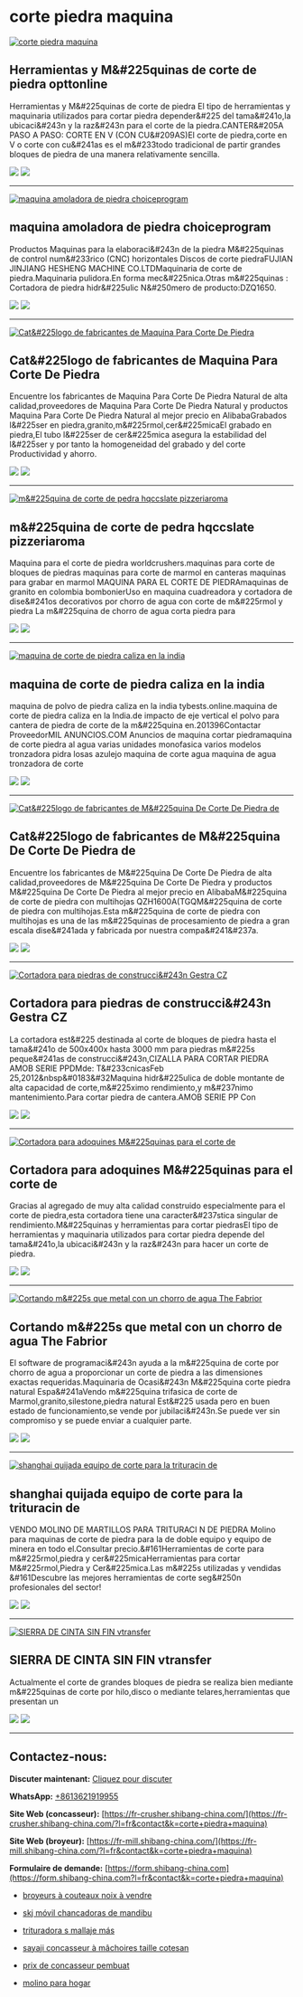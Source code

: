 # corte piedra maquina

<a href="https://swt.shibang-china.com/?l=fr&img&k=corte+piedra+maquina" target="_blank">![corte piedra maquina](http://static.shibang-china.com/all-800x300/721.jpg)</a>

## Herramientas y M&#225quinas de corte de piedra opttonline
Herramientas y M&#225quinas de corte de piedra El tipo de herramientas y maquinaria utilizados para cortar piedra depender&#225 del tama&#241o,la ubicaci&#243n y la raz&#243n para el corte de la piedra.CANTER&#205A PASO A PASO: CORTE EN V (CON CU&#209AS)El corte de piedra,corte en V o corte con cu&#241as es el m&#233todo tradicional de partir grandes bloques de piedra de una manera relativamente sencilla.


<a href="https://whatsapp.shibangsoft.com/WhatsApp.php" target="_blank" title="WhatsApp">![](http://static.shibang-china.com/icon/whatsapp.png)</a> <a href="https://swt.shibang-china.com/?l=fr&icon&k=corte+piedra+maquina" target="_blank">![](http://static.shibang-china.com/icon/chat-fr.png)</a>

---

<a href="https://swt.shibang-china.com/?l=fr&img&k=corte+piedra+maquina" target="_blank">![maquina amoladora de piedra choiceprogram](http://static.shibang-china.com/all-800x300/82.jpg)</a>

## maquina amoladora de piedra choiceprogram
Productos Maquinas para la elaboraci&#243n de la piedra M&#225quinas de control num&#233rico (CNC) horizontales Discos de corte piedraFUJIAN JINJIANG HESHENG MACHINE CO.LTDMaquinaria de corte de piedra.Maquinaria pulidora.En forma mec&#225nica.Otras m&#225quinas : Cortadora de piedra hidr&#225ulic N&#250mero de producto:DZQ1650.


<a href="https://whatsapp.shibangsoft.com/WhatsApp.php" target="_blank" title="WhatsApp">![](http://static.shibang-china.com/icon/whatsapp.png)</a> <a href="https://swt.shibang-china.com/?l=fr&icon&k=corte+piedra+maquina" target="_blank">![](http://static.shibang-china.com/icon/chat-fr.png)</a>

---

<a href="https://swt.shibang-china.com/?l=fr&img&k=corte+piedra+maquina" target="_blank">![Cat&#225logo de fabricantes de Maquina Para Corte De Piedra](http://static.shibang-china.com/all-800x300/1130.jpg)</a>

## Cat&#225logo de fabricantes de Maquina Para Corte De Piedra
Encuentre los fabricantes de Maquina Para Corte De Piedra Natural de alta calidad,proveedores de Maquina Para Corte De Piedra Natural y productos Maquina Para Corte De Piedra Natural al mejor precio en AlibabaGrabados l&#225ser en piedra,granito,m&#225rmol,cer&#225micaEl grabado en piedra,El tubo l&#225ser de cer&#225mica asegura la estabilidad del l&#225ser y por tanto la homogeneidad del grabado y del corte Productividad y ahorro.


<a href="https://whatsapp.shibangsoft.com/WhatsApp.php" target="_blank" title="WhatsApp">![](http://static.shibang-china.com/icon/whatsapp.png)</a> <a href="https://swt.shibang-china.com/?l=fr&icon&k=corte+piedra+maquina" target="_blank">![](http://static.shibang-china.com/icon/chat-fr.png)</a>

---

<a href="https://swt.shibang-china.com/?l=fr&img&k=corte+piedra+maquina" target="_blank">![m&#225quina de corte de pedra hqccslate pizzeriaroma](http://static.shibang-china.com/all-800x300/621.jpg)</a>

## m&#225quina de corte de pedra hqccslate pizzeriaroma
Maquina para el corte de piedra worldcrushers.maquinas para corte de bloques de piedras maquinas para corte de marmol en canteras maquinas para grabar en marmol MAQUINA PARA EL CORTE DE PIEDRAmaquinas de granito en colombia bombonierUso en maquina cuadreadora y cortadora de dise&#241os decorativos por chorro de agua con corte de m&#225rmol y piedra La m&#225quina de chorro de agua corta piedra para


<a href="https://whatsapp.shibangsoft.com/WhatsApp.php" target="_blank" title="WhatsApp">![](http://static.shibang-china.com/icon/whatsapp.png)</a> <a href="https://swt.shibang-china.com/?l=fr&icon&k=corte+piedra+maquina" target="_blank">![](http://static.shibang-china.com/icon/chat-fr.png)</a>

---

<a href="https://swt.shibang-china.com/?l=fr&img&k=corte+piedra+maquina" target="_blank">![maquina de corte de piedra caliza en la india](http://static.shibang-china.com/all-800x300/752.jpg)</a>

## maquina de corte de piedra caliza en la india
maquina de polvo de piedra caliza en la india tybests.online.maquina de corte de piedra caliza en la India.de impacto de eje vertical el polvo para cantera de piedra de corte de la m&#225quina en.201396Contactar ProveedorMIL ANUNCIOS.COM Anuncios de maquina cortar piedramaquina de corte piedra al agua varias unidades monofasica varios modelos tronzadora pidra losas azulejo maquina de corte agua maquina de agua tronzadora de corte


<a href="https://whatsapp.shibangsoft.com/WhatsApp.php" target="_blank" title="WhatsApp">![](http://static.shibang-china.com/icon/whatsapp.png)</a> <a href="https://swt.shibang-china.com/?l=fr&icon&k=corte+piedra+maquina" target="_blank">![](http://static.shibang-china.com/icon/chat-fr.png)</a>

---

<a href="https://swt.shibang-china.com/?l=fr&img&k=corte+piedra+maquina" target="_blank">![Cat&#225logo de fabricantes de M&#225quina De Corte De Piedra de](http://static.shibang-china.com/all-800x300/1068.jpg)</a>

## Cat&#225logo de fabricantes de M&#225quina De Corte De Piedra de
Encuentre los fabricantes de M&#225quina De Corte De Piedra de alta calidad,proveedores de M&#225quina De Corte De Piedra y productos M&#225quina De Corte De Piedra al mejor precio en AlibabaM&#225quina de corte de piedra con multihojas QZH1600A(TGQM&#225quina de corte de piedra con multihojas.Esta m&#225quina de corte de piedra con multihojas es una de las m&#225quinas de procesamiento de piedra a gran escala dise&#241ada y fabricada por nuestra compa&#241&#237a.


<a href="https://whatsapp.shibangsoft.com/WhatsApp.php" target="_blank" title="WhatsApp">![](http://static.shibang-china.com/icon/whatsapp.png)</a> <a href="https://swt.shibang-china.com/?l=fr&icon&k=corte+piedra+maquina" target="_blank">![](http://static.shibang-china.com/icon/chat-fr.png)</a>

---

<a href="https://swt.shibang-china.com/?l=fr&img&k=corte+piedra+maquina" target="_blank">![Cortadora para piedras de construcci&#243n Gestra CZ](http://static.shibang-china.com/all-800x300/781.jpg)</a>

## Cortadora para piedras de construcci&#243n Gestra CZ
La cortadora est&#225 destinada al corte de bloques de piedra hasta el tama&#241o de 500x400x hasta 3000 mm para piedras m&#225s peque&#241as de construcci&#243n,CIZALLA PARA CORTAR PIEDRA AMOB SERIE PPDMde: T&#233cnicasFeb 25,2012&nbsp&#0183&#32Maquina hidr&#225ulica de doble montante de alta capacidad de corte,m&#225ximo rendimiento,y m&#237nimo mantenimiento.Para cortar piedra de cantera.AMOB SERIE PP Con


<a href="https://whatsapp.shibangsoft.com/WhatsApp.php" target="_blank" title="WhatsApp">![](http://static.shibang-china.com/icon/whatsapp.png)</a> <a href="https://swt.shibang-china.com/?l=fr&icon&k=corte+piedra+maquina" target="_blank">![](http://static.shibang-china.com/icon/chat-fr.png)</a>

---

<a href="https://swt.shibang-china.com/?l=fr&img&k=corte+piedra+maquina" target="_blank">![Cortadora para adoquines M&#225quinas para el corte de](http://static.shibang-china.com/all-800x300/315.jpg)</a>

## Cortadora para adoquines M&#225quinas para el corte de
Gracias al agregado de muy alta calidad construido especialmente para el corte de piedra,esta cortadora tiene una caracter&#237stica singular de rendimiento.M&#225quinas y herramientas para cortar piedrasEl tipo de herramientas y maquinaria utilizados para cortar piedra depende del tama&#241o,la ubicaci&#243n y la raz&#243n para hacer un corte de piedra.


<a href="https://whatsapp.shibangsoft.com/WhatsApp.php" target="_blank" title="WhatsApp">![](http://static.shibang-china.com/icon/whatsapp.png)</a> <a href="https://swt.shibang-china.com/?l=fr&icon&k=corte+piedra+maquina" target="_blank">![](http://static.shibang-china.com/icon/chat-fr.png)</a>

---

<a href="https://swt.shibang-china.com/?l=fr&img&k=corte+piedra+maquina" target="_blank">![Cortando m&#225s que metal con un chorro de agua The Fabrior](http://static.shibang-china.com/all-800x300/567.jpg)</a>

## Cortando m&#225s que metal con un chorro de agua The Fabrior
El software de programaci&#243n ayuda a la m&#225quina de corte por chorro de agua a proporcionar un corte de piedra a las dimensiones exactas requeridas.Maquinaria de Ocasi&#243n M&#225quina corte piedra natural Espa&#241aVendo m&#225quina trifasica de corte de Marmol,granito,silestone,piedra natural Est&#225 usada pero en buen estado de funcionamiento,se vende por jubilaci&#243n.Se puede ver sin compromiso y se puede enviar a cualquier parte.


<a href="https://whatsapp.shibangsoft.com/WhatsApp.php" target="_blank" title="WhatsApp">![](http://static.shibang-china.com/icon/whatsapp.png)</a> <a href="https://swt.shibang-china.com/?l=fr&icon&k=corte+piedra+maquina" target="_blank">![](http://static.shibang-china.com/icon/chat-fr.png)</a>

---

<a href="https://swt.shibang-china.com/?l=fr&img&k=corte+piedra+maquina" target="_blank">![shanghai quijada equipo de corte para la trituracin de](http://static.shibang-china.com/all-800x300/121.jpg)</a>

## shanghai quijada equipo de corte para la trituracin de
VENDO MOLINO DE MARTILLOS PARA TRITURACI N DE PIEDRA Molino para maquinas de corte de piedra para la de doble equipo y equipo de minera en todo el.Consultar precio.&#161Herramientas de corte para m&#225rmol,piedra y cer&#225micaHerramientas para cortar M&#225rmol,Piedra y Cer&#225mica.Las m&#225s utilizadas y vendidas &#161Descubre las mejores herramientas de corte seg&#250n profesionales del sector!


<a href="https://whatsapp.shibangsoft.com/WhatsApp.php" target="_blank" title="WhatsApp">![](http://static.shibang-china.com/icon/whatsapp.png)</a> <a href="https://swt.shibang-china.com/?l=fr&icon&k=corte+piedra+maquina" target="_blank">![](http://static.shibang-china.com/icon/chat-fr.png)</a>

---

<a href="https://swt.shibang-china.com/?l=fr&img&k=corte+piedra+maquina" target="_blank">![SIERRA DE CINTA SIN FIN vtransfer](http://static.shibang-china.com/all-800x300/546.jpg)</a>

## SIERRA DE CINTA SIN FIN vtransfer
Actualmente el corte de grandes bloques de piedra se realiza bien mediante m&#225quinas de corte por hilo,disco o mediante telares,herramientas que presentan un

<a href="https://whatsapp.shibangsoft.com/WhatsApp.php" target="_blank" title="WhatsApp">![](http://static.shibang-china.com/icon/whatsapp.png)</a> <a href="https://swt.shibang-china.com/?l=fr&icon&k=corte+piedra+maquina" target="_blank">![](http://static.shibang-china.com/icon/chat-fr.png)</a>

---
## Contactez-nous:

**Discuter maintenant:** [Cliquez pour discuter](https://swt.shibang-china.com?l=fr&contact&k=corte+piedra+maquina)

**WhatsApp:**  [+8613621919955](https://whatsapp.shibangsoft.com/WhatsApp.php)

**Site Web (concasseur):** [https://fr-crusher.shibang-china.com/](https://fr-crusher.shibang-china.com/?l=fr&contact&k=corte+piedra+maquina)

**Site Web (broyeur):** [https://fr-mill.shibang-china.com/](https://fr-mill.shibang-china.com/?l=fr&contact&k=corte+piedra+maquina)

**Formulaire de demande:** [https://form.shibang-china.com](https://form.shibang-china.com?l=fr&contact&k=corte+piedra+maquina)

* [broyeurs à couteaux noix à vendre](../61/broyeurs%20%C3%A0%20couteaux%20noix%20%C3%A0%20vendre.md)

* [skj móvil chancadoras de mandibu](../63/skj%20m%C3%B3vil%20chancadoras%20de%20mandibu.md)

* [trituradora s mallaje más](../62/trituradora%20s%20mallaje%20m%C3%A1s.md)

* [sayaji concasseur à mâchoires taille cotesan](../65/sayaji%20concasseur%20%C3%A0%20m%C3%A2choires%20taille%20cotesan.md)

* [prix de concasseur pembuat](../62/prix%20de%20concasseur%20pembuat.md)

* [molino para hogar](../64/molino%20para%20hogar.md)